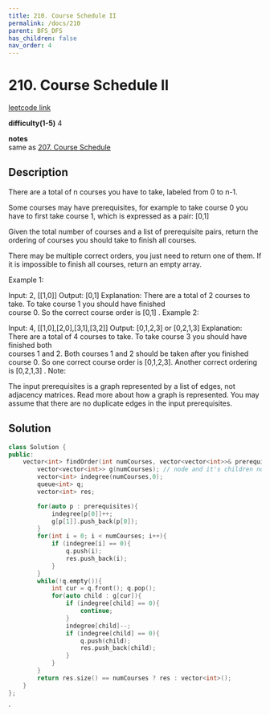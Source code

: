 ```yaml
---
title: 210. Course Schedule II
permalink: /docs/210
parent: BFS_DFS
has_children: false
nav_order: 4
---
```

# 210. Course Schedule II
[leetcode link](https://leetcode.com/problems/course-schedule-ii/)

**difficulty(1-5)** 
4

**notes**   
same as [207. Course Schedule](/docs/207)

## Description
There are a total of n courses you have to take, labeled from 0 to n-1.

Some courses may have prerequisites, for example to take course 0 you have to first take course 1, which is expressed as a pair: [0,1]

Given the total number of courses and a list of prerequisite pairs, return the ordering of courses you should take to finish all courses.

There may be multiple correct orders, you just need to return one of them. If it is impossible to finish all courses, return an empty array.

Example 1:

Input: 2, [[1,0]] 
Output: [0,1]
Explanation: There are a total of 2 courses to take. To take course 1 you should have finished   
             course 0. So the correct course order is [0,1] .
Example 2:

Input: 4, [[1,0],[2,0],[3,1],[3,2]]
Output: [0,1,2,3] or [0,2,1,3]
Explanation: There are a total of 4 courses to take. To take course 3 you should have finished both     
             courses 1 and 2. Both courses 1 and 2 should be taken after you finished course 0. 
             So one correct course order is [0,1,2,3]. Another correct ordering is [0,2,1,3] .
Note:

The input prerequisites is a graph represented by a list of edges, not adjacency matrices. Read more about how a graph is represented.
You may assume that there are no duplicate edges in the input prerequisites.

## Solution

```c++
class Solution {
public:
    vector<int> findOrder(int numCourses, vector<vector<int>>& prerequisites) {
        vector<vector<int>> g(numCourses); // node and it's children node
        vector<int> indegree(numCourses,0);
        queue<int> q;
        vector<int> res;

        for(auto p : prerequisites){
            indegree[p[0]]++;
            g[p[1]].push_back(p[0]);
        }
        for(int i = 0; i < numCourses; i++){
            if (indegree[i] == 0){
                q.push(i);
                res.push_back(i);
            }
        }
        while(!q.empty()){
            int cur = q.front(); q.pop();
            for(auto child : g[cur]){
                if (indegree[child] == 0){
                    continue;
                }
                indegree[child]--;
                if (indegree[child] == 0){
                    q.push(child);
                    res.push_back(child);
                }
            }
        }
        return res.size() == numCourses ? res : vector<int>();
    }
};
```

<!-- 
Default label
{: .label }

Blue label
{: .label .label-blue }

Stable
{: .label .label-green }

New release
{: .label .label-purple }

Coming soon
{: .label .label-yellow }

Deprecated
{: .label .label-red } -->
`
